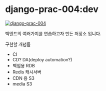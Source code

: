 # django-prac-004:dev
[![django-prac-004](https://circleci.com/gh/noname2048/django-prac-004.svg?style=svg)](https://circleci.com/gh/noname2048/django-prac-004.svg?style=svg)

벡엔드의 여러가지를 연습하고자 만든 저장소 입니다.

구현할 개념들
* CI
* CD? DA(deploy automation?)
* 백업용 RDB
* Redis 캐시서버
* CDN 용 S3
* media S3

